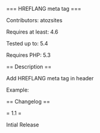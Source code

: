=== HREFLANG meta tag ===

Contributors: atozsites

Requires at least: 4.6

Tested up to: 5.4

Requires PHP: 5.3



== Description ==

Add HREFLANG meta tag in header

Example:

<link rel='alternate' href='http://atozsites.com' hreflang='en_US' /> 

== Changelog ==

= 1.1 =

Intial Release